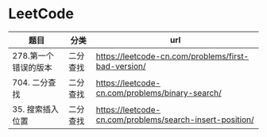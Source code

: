 # LeetCode

| 题目                 | 分类     | url                                                 |
| -------------------- | -------- | --------------------------------------------------- |
| 278.第一个错误的版本 | 二分查找 | https://leetcode-cn.com/problems/first-bad-version/ |
| 704. 二分查找        | 二分查找 | https://leetcode-cn.com/problems/binary-search/     |
| 35. 搜索插入位置        | 二分查找 | https://leetcode-cn.com/problems/search-insert-position/     |



